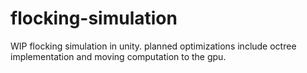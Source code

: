 # flocking-simulation
WIP flocking simulation in unity. planned optimizations include octree implementation and moving computation to the gpu.
